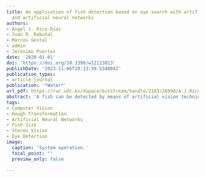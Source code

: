 ```yaml
---
title: An application of fish detection based on eye search with artificial vision
  and artificial neural networks
authors:
- Ángel J. Rico-Dı́az
- Juan R. Rabuñal
- Marcos Gestal
- admin
- Jerónimo Puertas
date: '2020-01-01'
doi: 'https://doi.org/10.3390/w12113013'
publishDate: '2023-11-06T10:13:39.534004Z'
publication_types:
- article-journal
publication: '*Water*'
url_pdf: https://ruc.udc.es/dspace/bitstream/handle/2183/26998/A.J.Rico-D%C3%ADaz_2020_An_Application_of_Fish_Detection_Based_on_Eye_Search.pdf
abstract: 'A fish can be detected by means of artificial vision techniques, without human intervention or handling the fish. This work presents an application for detecting moving fish in water by artificial vision based on the detection of a fish′s eye in the image, using the Hough algorithm and a Feed-Forward network. In addition, this method of detection is combined with stereo image recording, creating a disparity map to estimate the size of the detected fish. The accuracy and precision of this approach has been tested in several assays with living fish. This technique is a non-invasive method working in real-time and it can be carried out with low cost. Furthermore, it could find application in aquariums, fish farm management and to count the number of fish which swim through a fishway. In a fish farm it is important to know how the size of the fish evolves in order to plan the feeding and when to be able to catch fish. Our methodology allows fish to be detected and their size and weight estimated as they move underwater, engaging in natural behavior.'
tags: 
- Computer Vision
- Hough Transformation
- Artificial Neural Networks
- Fish Size
- Stereo Vision
- Eye Detection
image:
  caption: 'System operation.'
  focal_point: ""
  preview_only: false
  
---
```

